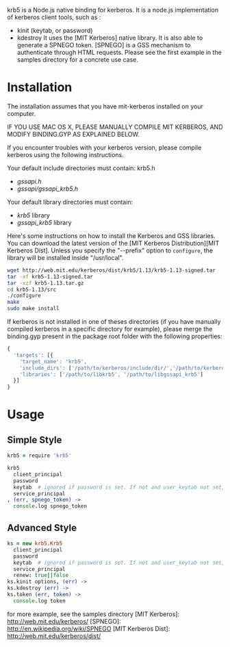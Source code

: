 krb5 is a Node.js native binding for kerberos. It is a node.js implementation of kerberos client tools, such as :
- kinit (keytab, or password)
- kdestroy
It uses the [MIT Kerberos] native library.
It is also able to generate a SPNEGO token. [SPNEGO] is a GSS mechanism to authenticate through HTML requests.
Please see the first example in the samples directory for a concrete use case.

# Installation

The installation assumes that you have mit-kerberos installed on your computer.

IF YOU USE MAC OS X, PLEASE MANUALLY COMPILE MIT KERBEROS, AND MODIFY BINDING.GYP AS EXPLAINED BELOW.

If you encounter troubles with your kerberos version, please compile kerberos using the following instructions.

Your default include directories must contain:
krb5.h
*   *gssapi.h*
*   *gssapi/gssapi_krb5.h*

Your default library directories must contain:
*   *krb5* library
*   *gssapi_krb5* library

Here's some instructions on how to install the Kerberos and GSS libraries. You
can download the latest version of the [MIT Kerberos Distribution][MIT Kerberos Dist].
Unless you specify the "--prefix" option to `configure`, the library will be
installed inside "/usr/local".

```bash
wget http://web.mit.edu/kerberos/dist/krb5/1.13/krb5-1.13-signed.tar
tar -xf krb5-1.13-signed.tar
tar -xzf krb5-1.13.tar.gz
cd krb5-1.13/src
./configure
make
sudo make install
```

If kerberos is not installed in one of theses directories (if you have manually
compiled kerberos in a specific directory for example), please merge the
binding.gyp present in the package root folder with the following properties:

```js
{
  'targets': [{
    'target_name': 'krb5',
    'include_dirs': ['/path/to/kerberos/include/dir/','/path/to/kerberos_gssapi/include/dir/'],
    'libraries': ['/path/to/libkrb5', '/path/to/libgssapi_krb5']
  }]
}
```

# Usage

## Simple Style

```coffeescript
krb5 = require 'krb5'

krb5
  client_principal
  password
  keytab  # ignored if password is set. If not and user_keytab not set, default keytab is used
  service_principal
, (err, spnego_token) ->
  console.log spnego_token
```
## Advanced Style

```coffeescript
ks = new krb5.Krb5
  client_principal
  password
  keytab  # ignored if password is set. If not and user_keytab not set, default keytab is used
  service_principal
  renew: true||false
ks.kinit options, (err) ->
ks.kdestroy (err) ->
ks.token (err, token) ->
  console.log token
```

for more example, see the samples directory
[MIT Kerberos]: http://web.mit.edu/kerberos/
[SPNEGO]: http://en.wikipedia.org/wiki/SPNEGO
[MIT Kerberos Dist]: http://web.mit.edu/kerberos/dist/



